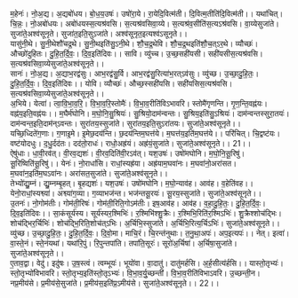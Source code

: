 

  
म॒हेनः॑। नो॒अ॒द्य। अ॒द्यबो॑धय। बो॒ध॒य॒उषः॑। उषो॑रा॒ये। रा॒येदि॒वित्म॑ती। दि॒वित्म॒तीति॑दि॒वित्म॑ती।। यथा॑चित्। चि॒न्नः॒। नो॒अबो॑धयः। अबो॑धयस्स॒त्यश्र॑वसि। स॒त्यश्र॑वसिवा॒य्ये। स॒त्यश्र॑व॒सीति॑स॒त्यऽश्र॑वसि। वा॒य्येसुजा॑ते। सुजा॑ते॒अश्व॑सूनृते। सुजा॑त॒इति॒सुऽजा॑ते। अश्व॑सूनृत॒इत्यश्व॑ऽसूनृते।।  
यासु॑नी॒थे। सु॒नी॒थेशौ॑चद्र॒थे। सु॒नी॒थइति॑सु॒ऽनी॒थे। शौ॒च॒द्र॒थेवि। शौ॒च॒द्र॒थइति॑शौ॒च॒त्ऽर॒थे। व्यौच्छः॑। औच्छो॑दुहितः। दु॒हि॒त॒र्दि॒वः॒। दि॒व॒इति॑दिवः।। सावि। व्यु॑च्च। उ॒च्छ॒सही॑यसी। सही॑यसीस॒त्यश्र॑वसि। स॒त्यश्र॑वसिवा॒य्येसुजा॑ते॒अश्व॑सूनृते।।  
सानः॑। नो॒अ॒द्य। अ॒द्याभ॒रद्व॑सुः। आभ॒रद्व॑सु॒र्वि। आभ॒रद्व॑सु॒रित्या॑भ॒रत्ऽव॑सुः। व्यु॑च्छ। उ॒च्छा॒दु॒हि॒तः॒। दु॒हि॒त॒र्दि॒वः॒। दि॒व॒इति॑दिवः।। योवि। व्यौच्छः॑। औच्छ॒स्सही॑यसि। सही॑यसिस॒त्यश्र॑वसि। स॒त्यश्र॑वसिवा॒य्येसुजा॑ते॒अश्व॑सूनृते।।  
अ॒भिये। येत्वा॑। त्वा॒वि॒भा॒व॒रि॒। वि॒भा॒व॒रि॒स्तोमैः॑। वि॒भा॒व॒रीति॑विऽभावरि। स्तोमै॑गृणन्ति। गृ॒ण॒न्ति॒वह्न॑यः। वह्न॑य॒इति॒वह्न॑यः।। म॒घैर्म॑घोनि। म॒घो॒नि॒सु॒श्रियः॑। सु॒श्रियो॒दाम॑न्वन्तः। सु॒श्रिय॒इति॑सु॒ऽश्रियः॑। दाम॑न्वन्तस्सुरा॒तयः॑। दाम॑न्वन्त॒इति॒दाम॑न्ऽवन्तः। सुरा॑तय॒स्सुजा॑ते। सुरा॑तय॒इति॒सुऽरा॑तयः। सुजा॑ते॒अश्व॑सूनृते।।  
यच्छि॒ध्दिते॑ग॒णाः। ग॒णाइ॒मे। इ॒मेछ॒दय॑न्ति। छ॒दय॑न्तिम॒घत्त॑ये। म॒घत्त॑य॒इति॑म॒घत्त॑ये।। परि॑चित्। चि॒द्वष्ट॑यः। वष्ट॑योदधुः। द॒धु॒र्दद॑तः। दद॑तो॒राधः॑। राधो॒अह्र॑यं। अह्र॑यं॒सुजा॑ते। सुजा॑ते॒अश्व॑सूनृते।। 21।।  
ऐषु॑धाः। धा॒वी॒रव॑त्। वी॒रव॒द्यशः॑। वी॒रव॒दिति॑वी॒रऽव॑त्। यश॒उषः॑। उषो॑मघोनि। म॒घो॒नि॒सू॒रिषु॑। सू॒रिष्विति॑सू॒रिषु॑।। येनः॑। नो॒राधां॑सि। राधां॒स्यह्र॑या। अह्र॑याम॒घवा॑नः। म॒घवा॑नो॒अरा॑सत। म॒घवा॑न॒इति॑म॒घऽवा॑नः। अरा॑सत॒सुजा॑ते। सुजा॑ते॒अश्व॑सूनृते।।  
तेभ्यो॑द्यु॒म्नं। द्यु॒म्नम्बृ॒हत्। बृ॒हद्यशः॑। यश॒उषः॑। उषो॑मघोनि। म॒घो॒न्याव॑ह। आव॑ह। व॒हेति॑वह।। येनो॒राधां॒स्यश्व्या॑। अश्व्या॑ग॒व्या। ग॒व्याभज॑न्त। भज॑न्तसू॒रयः॑। सू॒रय॒स्सुजा॑ते। सुजा॑ते॒अश्व॑सूनृते।।  
उ॒तनः॑। नो॒गोम॑तीः। गोम॑ती॒रिषः॑। गोम॑ती॒रिति॒गोऽम॑तीः। इष॒आव॑ह। आव॑ह। व॒हा॒दु॒हि॒तः॒। दु॒हि॒त॒र्दि॒वः॒। दि॒व॒इति॑दिवः।। सा॒कंसूर्य॑स्य। सूर्य॑स्यर॒श्मिभिः॑। र॒श्मिभि॑श्शु॒क्रैः। र॒श्मिभि॒रिति॑र॒श्मिऽभिः॑। शु॒क्रैश्शोच॑द्भिः। शोच॑द्भिर॒र्चिभिः॑। शोच॑द्भि॒रिति॒शोच॑त्ऽभिः। अ॒र्चिभि॒स्सुजा॑ते। अ॒र्चिभि॒रित्य॒र्चिऽभिः॑। सुजा॑ते॒अश्व॑सूनृते।।  
व्यु॑च्छ। उ॒च्छा॒दु॒हि॒तः॒। दु॒हि॒त॒र्दि॒वः॒। दि॒वो॒मा। माचि॒रं। चि॒रन्त॑नुथाः। त॒नु॒था॒अपः॑। अप॒इत्यपः॑।। नेत्। इत्वा॑। वा॒स्ते॒नं। स्ते॒नंयथा॑। यथा॑रि॒पुं। रि॒पुन्तपा॑ति। तपा॑ति॒सूरः॑। सूरो॑अ॒र्चिषा॑। अ॒र्चिषा॒सुजा॑ते। सुजा॑ते॒अश्व॑सूनृते।।  
ए॒ताव॒द्वा। वेदु॑। इदु॑षः। उ॒ष॒स्त्वं। त्वम्भूयः॑। भूयो॑वा। वा॒दातु॑। दातु॑मर्हसि। अ॒र्ह॒सीत्य॑र्हसि।। यास्तो॒तृभ्यः॑। स्तो॒तृभ्यो॑विभावरि। स्तो॒तृभ्य॒इति॑स्तो॒तृऽभ्यः॑। वि॒भा॒व॒र्यु॒च्छन्ती॑। वि॒भा॒व॒रीति॑विभाऽवरि। उ॒च्छन्ती॒न। नप्र॒मीय॑से। प्र॒मीय॑से॒सुजा॑ते। प्र॒मीय॑स॒इति॑प्र॒ऽमीय॑से। सुजा॑ते॒अश्व॑सूनृते।। 22।।  
